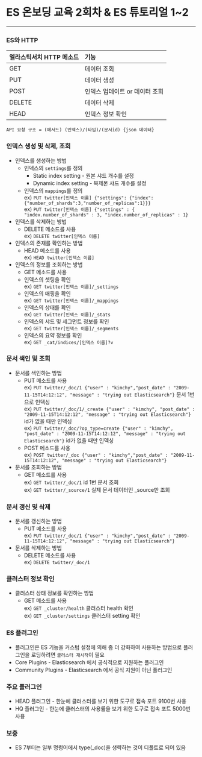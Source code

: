 # ES 온보딩 교육 2회차 & ES 튜토리얼 1~2

<hr>

### ES와 HTTP
| 엘라스틱서치 HTTP 메소드 | 기능 |
|:--------|:--------|
| GET | 데이터 조회 |
| PUT | 데이터 생성 |
| POST | 인덱스 업데이트 or 데이터 조회 |
| DELETE | 데이터 삭제 |
| HEAD | 인덱스 정보 확인 |

`API 요청 구조 = (메서드) (인덱스)/(타입)/(문서id) {json 데이터}`

### 인덱스 생성 및 삭제, 조회
* 인덱스를 생성하는 방법
    * 인덱스의 `settings`를 정의
        * Static index setting - 원본 샤드 개수를 설정
        * Dynamic index setting - 복제본 샤드 개수를 설정
    * 인덱스의 `mappings`를 정의  
    ex) `PUT twitter[인덱스 이름] {"settings": {"index":{"number_of_shards":3,"number_of_replicas":1}}}`  
    ex) `PUT twitter[인덱스 이름] {"settings" : { "index.number_of_shards" : 3, "index.number_of_replicas" : 1}`
* 인덱스를 삭제하는 방법
    * DELETE 메소드를 사용  
    ex) `DELETE twitter[인덱스 이름]`
* 인덱스의 존재를 확인하는 방법
    * HEAD 메소드를 사용  
    ex) `HEAD twitter[인덱스 이름]` 
* 인덱스의 정보를 조회하는 방법 
    * GET 메소드를 사용
    * 인덱스의 셋팅을 확인  
    ex) `GET twitter[인덱스 이름]/_settings`
    * 인덱스의 매핑을 확인  
    ex) `GET twitter[인덱스 이름]/_mappings`
    * 인덱스의 상태를 확인  
    ex) `GET twitter[인덱스 이름]/_stats`
    * 인덱스의 샤드 및 세그먼트 정보를 확인  
    ex) `GET twitter[인덱스 이름]/_segments`
    * 인덱스의 요약 정보를 확인  
    ex) `GET _cat/indices/[인덱스 이름]?v`

### 문서 색인 및 조회
* 문서를 색인하는 방법
    * PUT 메소드를 사용  
    ex) `PUT twitter/_doc/1 {"user" : "kimchy","post_date" : "2009-11-15T14:12:12", "message" : "trying out Elasticsearch"}`  문서 1번으로 인덱싱  
    ex) `PUT twitter/_doc/1/_create {"user" : "kimchy", "post_date" : "2009-11-15T14:12:12", "message" : "trying out Elasticsearch"}`  id가 없을 때만 인덱싱  
    ex) `PUT twitter/_doc/?op_type=create {"user" : "kimchy", "post_date" : "2009-11-15T14:12:12", "message" : "trying out Elasticsearch"}`  id가 없을 때만 인덱싱  
    * POST 메소드를 사용  
    ex) `POST twitter/_doc {"user" : "kimchy","post_date" : "2009-11-15T14:12:12", "message" : "trying out Elasticsearch"}`  
* 문서를 조회하는 방법
    * GET 메소드를 사용  
    ex) `GET twitter/_doc/1` id 1번 문서 조회  
    ex) `GET twitter/_source/1` 실제 문서 데이터인 _source만 조회

### 문서 갱신 및 삭제
* 문서를 갱신하는 방법
    * PUT 메소드를 사용  
    ex) `PUT twitter/_doc/1 {"user" : "kimchy","post_date" : "2009-11-15T14:12:12", "message" : "trying out Elasticsearch"}`
* 문서를 삭제하는 방법
    * DELETE 메소드를 사용  
    ex) `DELETE twitter/_doc/1`

### 클러스터 정보 확인
* 클러스터 상태 정보를 확인하는 방법
    * GET 메소드를 사용  
    ex) `GET _cluster/health` 클러스터 health 확인  
    ex) `GET _cluster/settings` 클러스터 setting 확인

### ES 플러그인
* 플러그인은 ES 기능을 커스텀 설정에 의해 좀 더 강화하여 사용하는 방법으로 플러그인을 로딩하려면 `클러스터 재시작`이 필요
* Core Plugins - Elasticsearch 에서 공식적으로 지원하는 플러그인
* Community Plugins - Elasticsearch 에서 공식 지원이 아닌 플러그인

### 주요 플러그인
* HEAD 플러그인 - 한눈에 클러스터를 보기 위한 도구로 접속 포트 9100번 사용
* HQ 플러그인 - 한눈에 클러스터의 사용률을 보기 위한 도구로 접속 포트 5000번 사용

### 보충
* ES 7부터는 일부 명령어에서 type(_doc)을 생략하는 것이 디폴트로 되어 있음